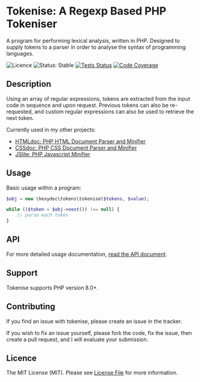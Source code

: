 # Tokenise: A Regexp Based PHP Tokeniser

A program for performing lexical analysis, written in PHP. Designed to supply tokens to a parser in order to analyse the syntax of programming languages.

![Licence](https://img.shields.io/badge/Licence-MIT-lightgrey.svg)
![Status: Stable](https://img.shields.io/badge/Status-Stable-Green.svg)
[![Tests Status](https://github.com/hexydec/tokenise/actions/workflows/tests.yml/badge.svg)](https://github.com/hexydec/tokenise/actions/workflows/tests.yml)
[![Code Coverage](https://codecov.io/gh/hexydec/tokenise/branch/master/graph/badge.svg)](https://app.codecov.io/gh/hexydec/tokenise)

## Description

Using an array of regular expressions, tokens are extracted from the input code in sequence and upon request. Previous tokens can also be re-requested, and custom regular expressions can also be used to retrieve the next token.

Currently used in my other projects:

- [HTMLdoc: PHP HTML Document Parser and Minifier](http://github.com/hexydec/htmldoc)
- [CSSdoc: PHP CSS Document Parser and Minifier](http://github.com/hexydec/cssdoc)
- [JSlite: PHP Javascript Minifier](http://github.com/hexydec/jslite)

## Usage

Basic usage within a program:

```php
$obj = new \hexydec\tokens\tokenise($tokens, $value);

while (($token = $obj->next()) !== null) {
	// parse each token
}
```

## API

For more detailed usage documentation, [read the API document](docs/api.md).

## Support

Tokenise supports PHP version 8.0+.

## Contributing

If you find an issue with tokenise, please create an issue in the tracker.

If you wish to fix an issue yourself, please fork the code, fix the issue, then create a pull request, and I will evaluate your submission.

## Licence

The MIT License (MIT). Please see [License File](LICENCE) for more information.
